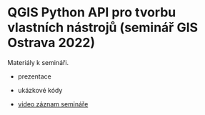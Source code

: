 # QGIS Python API pro tvorbu vlastních nástrojů (seminář GIS Ostrava 2022)

Materiály k semináři.

- prezentace 

- ukázkové kódy

- [video záznam semináře](https://www.youtube.com/watch?v=olSR3FNqnvE)
